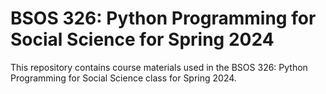 # BSOS 326: Python Programming for Social Science for Spring 2024

This repository contains course materials used in the BSOS 326: Python Programming for Social Science class for Spring 2024. 


